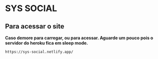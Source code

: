 # SYS SOCIAL

## Para acessar o site
**Caso demore para carregar, ou para acessar. Aguarde um pouco pois o servidor do heroku fica em sleep mode.**
```
https://sys-social.netlify.app/
```

